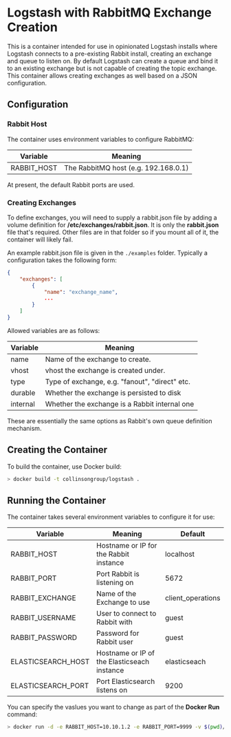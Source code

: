 # Logstash with RabbitMQ Exchange Creation

This is a container intended for use in opinionated Logstash installs where Logstash connects to a pre-existing Rabbit install, creating an exchange and queue to listen on.
By default Logstash can create a queue and bind it to an existing exchange but is not capable of creating the topic exchange. This container allows creating exchanges as well
based on a JSON configuration.

## Configuration

### Rabbit Host

The container uses environment variables to configure RabbitMQ:

| Variable    | Meaning |
|-------------|---------|
| RABBIT_HOST | The RabbitMQ host (e.g. 192.168.0.1) |

At present, the default Rabbit ports are used.

### Creating Exchanges

To define exchanges, you will need to supply a rabbit.json file by adding a volume definition
for **/etc/exchanges/rabbit.json**. It is only the **rabbit.json** file that's required. Other files are in that folder so if you mount all of it, the container will likely fail.

An example rabbit.json file is given in the ```./examples``` folder. Typically a configuration takes
the following form:

```json
{
   	"exchanges": [
		{
			"name": "exchange_name",
            ...
		}
    ]
}
```

Allowed variables are as follows:

| Variable   | Meaning                                        |
|------------|------------------------------------------------|
| name       | Name of the exchange to create.                |
| vhost      | vhost the exchange is created under.           |
| type       | Type of exchange, e.g. "fanout", "direct" etc. |
| durable    | Whether the exchange is persisted to disk      |
| internal   | Whether the exchange is a Rabbit internal one  |

These are essentially the same options as Rabbit's own queue definition mechanism.

## Creating the Container

To build the container, use Docker build:

```bash
> docker build -t collinsongroup/logstash .
```

## Running the Container

The container takes several environment variables to configure it for use:

| Variable           | Meaning                                        | Default           |
|--------------------|------------------------------------------------|-------------------|
| RABBIT_HOST        | Hostname or IP for the Rabbit instance         | localhost         |
| RABBIT_PORT        | Port Rabbit is listening on                    | 5672              |
| RABBIT_EXCHANGE    | Name of the Exchange to use                    | client_operations |
| RABBIT_USERNAME    | User to connect to Rabbit with                 | guest             |
| RABBIT_PASSWORD    | Password for Rabbit user                       | guest             |
| ELASTICSEARCH_HOST | Hostname or IP of the Elasticseach instance    | elasticseach      |
| ELASTICSEARCH_PORT | Port Elasticsearch listens on                  | 9200              |

You can specify the vaslues you want to change as part of the **Docker Run** command:

```bash
> docker run -d -e RABBIT_HOST=10.10.1.2 -e RABBIT_PORT=9999 -v $(pwd)/examples:/etc/exchanges --name myLogstash collinsongroup/logstash
```
